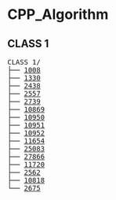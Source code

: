 # CPP_Algorithm
## CLASS 1
<pre>
CLASS 1/
├── <a href="./class_1/1008.cpp">1008</a>
├── <a href="./class_1/1330.cpp">1330</a>
├── <a href="./class_1/2438.cpp">2438</a>
├── <a href="./class_1/2557.cpp">2557</a>
├── <a href="./class_1/2739.cpp">2739</a>
├── <a href="./class_1/10869.cpp">10869</a>
├── <a href="./class_1/10950.cpp">10950</a>
├── <a href="./class_1/10951.cpp">10951</a>
├── <a href="./class_1/10952.cpp">10952</a>
├── <a href="./class_1/11654.cpp">11654</a>
├── <a href="./class_1/25083.cpp">25083</a>
├── <a href="./class_1/27866.cpp">27866</a>
├── <a href="./class_1/11720.cpp">11720</a>
├── <a href="./class_1/2562.cpp">2562</a>
├── <a href="./class_1/10818.cpp">10818</a>
└── <a href="./class_1/2675.cpp">2675</a>
</pre>
